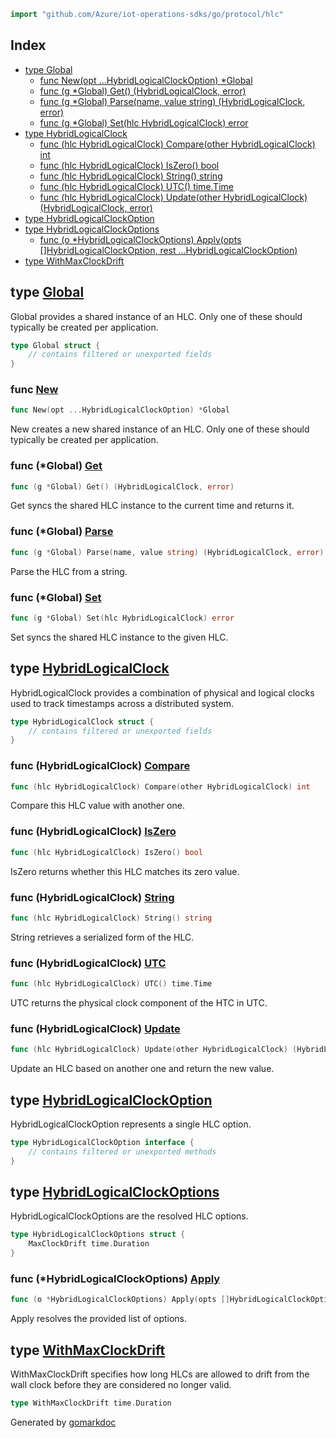 <!-- Code generated by gomarkdoc. DO NOT EDIT -->

```go
import "github.com/Azure/iot-operations-sdks/go/protocol/hlc"
```

## Index

- [type Global](<#Global>)
  - [func New\(opt ...HybridLogicalClockOption\) \*Global](<#New>)
  - [func \(g \*Global\) Get\(\) \(HybridLogicalClock, error\)](<#Global.Get>)
  - [func \(g \*Global\) Parse\(name, value string\) \(HybridLogicalClock, error\)](<#Global.Parse>)
  - [func \(g \*Global\) Set\(hlc HybridLogicalClock\) error](<#Global.Set>)
- [type HybridLogicalClock](<#HybridLogicalClock>)
  - [func \(hlc HybridLogicalClock\) Compare\(other HybridLogicalClock\) int](<#HybridLogicalClock.Compare>)
  - [func \(hlc HybridLogicalClock\) IsZero\(\) bool](<#HybridLogicalClock.IsZero>)
  - [func \(hlc HybridLogicalClock\) String\(\) string](<#HybridLogicalClock.String>)
  - [func \(hlc HybridLogicalClock\) UTC\(\) time.Time](<#HybridLogicalClock.UTC>)
  - [func \(hlc HybridLogicalClock\) Update\(other HybridLogicalClock\) \(HybridLogicalClock, error\)](<#HybridLogicalClock.Update>)
- [type HybridLogicalClockOption](<#HybridLogicalClockOption>)
- [type HybridLogicalClockOptions](<#HybridLogicalClockOptions>)
  - [func \(o \*HybridLogicalClockOptions\) Apply\(opts \[\]HybridLogicalClockOption, rest ...HybridLogicalClockOption\)](<#HybridLogicalClockOptions.Apply>)
- [type WithMaxClockDrift](<#WithMaxClockDrift>)


<a name="Global"></a>
## type [Global](<https://github.com/Azure/iot-operations-sdks/blob/main/go/protocol/hlc/hlc.go#L30-L34>)

Global provides a shared instance of an HLC. Only one of these should typically be created per application.

```go
type Global struct {
    // contains filtered or unexported fields
}
```

<a name="New"></a>
### func [New](<https://github.com/Azure/iot-operations-sdks/blob/main/go/protocol/hlc/hlc.go#L53>)

```go
func New(opt ...HybridLogicalClockOption) *Global
```

New creates a new shared instance of an HLC. Only one of these should typically be created per application.

<a name="Global.Get"></a>
### func \(\*Global\) [Get](<https://github.com/Azure/iot-operations-sdks/blob/main/go/protocol/hlc/hlc.go#L71>)

```go
func (g *Global) Get() (HybridLogicalClock, error)
```

Get syncs the shared HLC instance to the current time and returns it.

<a name="Global.Parse"></a>
### func \(\*Global\) [Parse](<https://github.com/Azure/iot-operations-sdks/blob/main/go/protocol/hlc/hlc.go#L199>)

```go
func (g *Global) Parse(name, value string) (HybridLogicalClock, error)
```

Parse the HLC from a string.

<a name="Global.Set"></a>
### func \(\*Global\) [Set](<https://github.com/Azure/iot-operations-sdks/blob/main/go/protocol/hlc/hlc.go#L85>)

```go
func (g *Global) Set(hlc HybridLogicalClock) error
```

Set syncs the shared HLC instance to the given HLC.

<a name="HybridLogicalClock"></a>
## type [HybridLogicalClock](<https://github.com/Azure/iot-operations-sdks/blob/main/go/protocol/hlc/hlc.go#L21-L26>)

HybridLogicalClock provides a combination of physical and logical clocks used to track timestamps across a distributed system.

```go
type HybridLogicalClock struct {
    // contains filtered or unexported fields
}
```

<a name="HybridLogicalClock.Compare"></a>
### func \(HybridLogicalClock\) [Compare](<https://github.com/Azure/iot-operations-sdks/blob/main/go/protocol/hlc/hlc.go#L162>)

```go
func (hlc HybridLogicalClock) Compare(other HybridLogicalClock) int
```

Compare this HLC value with another one.

<a name="HybridLogicalClock.IsZero"></a>
### func \(HybridLogicalClock\) [IsZero](<https://github.com/Azure/iot-operations-sdks/blob/main/go/protocol/hlc/hlc.go#L177>)

```go
func (hlc HybridLogicalClock) IsZero() bool
```

IsZero returns whether this HLC matches its zero value.

<a name="HybridLogicalClock.String"></a>
### func \(HybridLogicalClock\) [String](<https://github.com/Azure/iot-operations-sdks/blob/main/go/protocol/hlc/hlc.go#L184>)

```go
func (hlc HybridLogicalClock) String() string
```

String retrieves a serialized form of the HLC.

<a name="HybridLogicalClock.UTC"></a>
### func \(HybridLogicalClock\) [UTC](<https://github.com/Azure/iot-operations-sdks/blob/main/go/protocol/hlc/hlc.go#L99>)

```go
func (hlc HybridLogicalClock) UTC() time.Time
```

UTC returns the physical clock component of the HTC in UTC.

<a name="HybridLogicalClock.Update"></a>
### func \(HybridLogicalClock\) [Update](<https://github.com/Azure/iot-operations-sdks/blob/main/go/protocol/hlc/hlc.go#L105-L107>)

```go
func (hlc HybridLogicalClock) Update(other HybridLogicalClock) (HybridLogicalClock, error)
```

Update an HLC based on another one and return the new value.

<a name="HybridLogicalClockOption"></a>
## type [HybridLogicalClockOption](<https://github.com/Azure/iot-operations-sdks/blob/main/go/protocol/hlc/hlc.go#L37-L39>)

HybridLogicalClockOption represents a single HLC option.

```go
type HybridLogicalClockOption interface {
    // contains filtered or unexported methods
}
```

<a name="HybridLogicalClockOptions"></a>
## type [HybridLogicalClockOptions](<https://github.com/Azure/iot-operations-sdks/blob/main/go/protocol/hlc/hlc.go#L42-L44>)

HybridLogicalClockOptions are the resolved HLC options.

```go
type HybridLogicalClockOptions struct {
    MaxClockDrift time.Duration
}
```

<a name="HybridLogicalClockOptions.Apply"></a>
### func \(\*HybridLogicalClockOptions\) [Apply](<https://github.com/Azure/iot-operations-sdks/blob/main/go/protocol/hlc/hlc.go#L244-L247>)

```go
func (o *HybridLogicalClockOptions) Apply(opts []HybridLogicalClockOption, rest ...HybridLogicalClockOption)
```

Apply resolves the provided list of options.

<a name="WithMaxClockDrift"></a>
## type [WithMaxClockDrift](<https://github.com/Azure/iot-operations-sdks/blob/main/go/protocol/hlc/hlc.go#L48>)

WithMaxClockDrift specifies how long HLCs are allowed to drift from the wall clock before they are considered no longer valid.

```go
type WithMaxClockDrift time.Duration
```

Generated by [gomarkdoc](<https://github.com/princjef/gomarkdoc>)
